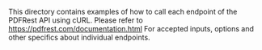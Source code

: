 This directory contains examples of how to call each endpoint of the
PDFRest API using cURL. Please refer to https://pdfrest.com/documentation.html
For accepted inputs, options and other specifics about individual endpoints.
